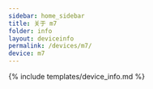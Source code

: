 ```yaml
---
sidebar: home_sidebar
title: 关于 m7
folder: info
layout: deviceinfo
permalink: /devices/m7/
device: m7
---
```

{% include templates/device_info.md %}
